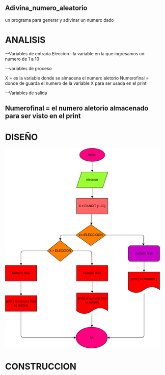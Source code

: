 ## Adivina_numero_aleatorio
un programa para generar y adivinar un numero dado

# ANALISIS

--Variables de entrada 
Eleccion : la variable en la que ingresamos un numero de 1 a 10

--variables de proceso

X = es la variable donde se almacena el numero aletorio
Numerofinal = donde de guarda el numero de la variable X para ser usada en el print

--Variables de salida

Numerofinal = el numero aletorio almacenado para ser visto en el print
--
# DISEÑO

![Diagrama de flujo](diagrama.png "diagrama de flujo")

# CONSTRUCCION
